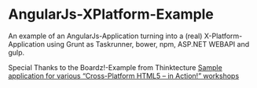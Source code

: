 # AngularJs-XPlatform-Example

An example of an AngularJs-Application turning into a (real) X-Platform-Application using Grunt as Taskrunner, bower, npm, ASP.NET WEBAPI and gulp.

Special Thanks to the Boardz!-Example from Thinktecture <a href="https://github.com/thinktecture/boardz-cross-platform-sample">Sample application for various “Cross-Platform HTML5 – in Action!” workshops</a> 

